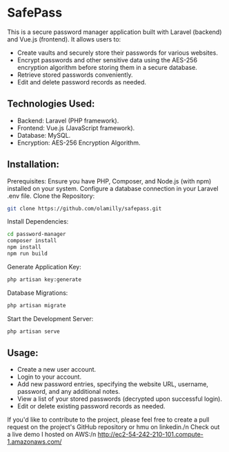 # SafePass

This is a secure password manager application built with Laravel (backend) and Vue.js (frontend). It allows users to:
* Create vaults and securely store their passwords for various websites.
* Encrypt passwords and other sensitive data using the AES-256 encryption algorithm before storing them in a secure database.
* Retrieve stored passwords conveniently.
* Edit and delete password records as needed.

## Technologies Used:

  - Backend: Laravel (PHP framework).
  - Frontend: Vue.js (JavaScript framework).
  - Database: MySQL.
  - Encryption: AES-256 Encryption Algorithm.

## Installation:

Prerequisites:
Ensure you have PHP, Composer, and Node.js (with npm) installed on your system.
Configure a database connection in your Laravel .env file.
Clone the Repository:

```Bash
git clone https://github.com/olamilly/safepass.git
```

Install Dependencies:
```Bash
cd password-manager
composer install
npm install
npm run build
```

Generate Application Key:
```Bash
php artisan key:generate
```

Database Migrations:
```Bash
php artisan migrate
```

Start the Development Server:
```Bash
php artisan serve
```

## Usage:

* Create a new user account.
* Login to your account.
* Add new password entries, specifying the website URL, username, password, and any additional notes.
* View a list of your stored passwords (decrypted upon successful login).
* Edit or delete existing password records as needed.


If you'd like to contribute to the project, please feel free to create a pull request on the project's GitHub repository or hmu on linkedin./n
Check out a live demo I hosted on AWS:/n http://ec2-54-242-210-101.compute-1.amazonaws.com/

